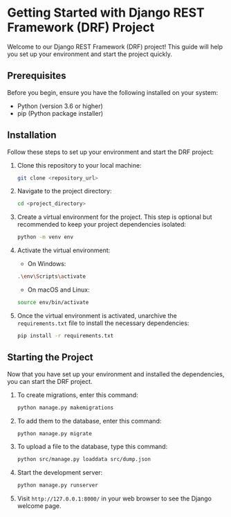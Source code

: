 # Getting Started with Django REST Framework (DRF) Project

Welcome to our Django REST Framework (DRF) project! This guide will help you set up your environment and start the project quickly.

## Prerequisites

Before you begin, ensure you have the following installed on your system:

- Python (version 3.6 or higher)
- pip (Python package installer)

## Installation

Follow these steps to set up your environment and start the DRF project:

1. Clone this repository to your local machine:

   ```bash
   git clone <repository_url>
   ```

2. Navigate to the project directory:

   ```bash
   cd <project_directory>
   ```

3. Create a virtual environment for the project. This step is optional but recommended to keep your project dependencies isolated:

   ```bash
   python -m venv env
   ```

4. Activate the virtual environment:

   - On Windows:

   ```bash
   .\env\Scripts\activate
   ```

   - On macOS and Linux:

   ```bash
   source env/bin/activate
   ```

5. Once the virtual environment is activated, unarchive the `requirements.txt` file to install the necessary dependencies:

   ```bash
   pip install -r requirements.txt
   ```

## Starting the Project

Now that you have set up your environment and installed the dependencies, you can start the DRF project.

1. To create migrations, enter this command:
   ```bash
   python manage.py makemigrations
   ```
2. To add them to the database, enter this command:
   ```bash
   python manage.py migrate
   ```
3. To upload a file to the database, type this command:

   ```bash
   python src/manage.py loaddata src/dump.json
   ```
4. Start the development server:

   ```bash
   python manage.py runserver
   ```

5. Visit `http://127.0.0.1:8000/` in your web browser to see the Django welcome page.
